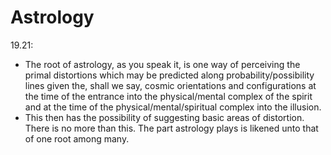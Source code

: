 # Astrology
19.21:
- The root of astrology, as you speak it, is one way of perceiving the primal distortions which may be predicted along probability/possibility lines given the, shall we say, cosmic orientations and configurations at the time of the entrance into the physical/mental complex of the spirit and at the time of the physical/mental/spiritual complex into the illusion.
- This then has the possibility of suggesting basic areas of distortion. There is no more than this. The part astrology plays is likened unto that of one root among many.